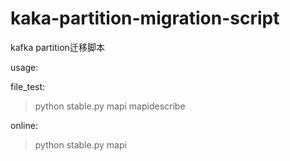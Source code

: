 # kaka-partition-migration-script
kafka partition迁移脚本

usage:

file_test:
>python stable.py mapi mapidescribe

online:
>python stable.py mapi
